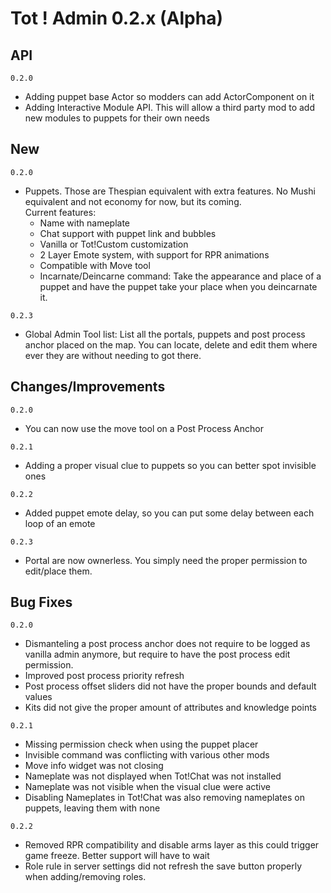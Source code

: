 # Tot ! Admin 0.2.x (Alpha)

## API
`0.2.0`
- Adding puppet base Actor so modders can add ActorComponent on it
- Adding Interactive Module API. This will allow a third party mod to add new modules to puppets for their own needs

## New
`0.2.0`
- Puppets. Those are Thespian equivalent with extra features. No Mushi equivalent and not economy for now, but its coming.<br>Current features:
    - Name with nameplate
    - Chat support with puppet link and bubbles
    - Vanilla or Tot!Custom customization
    - 2 Layer Emote system, with support for RPR animations
    - Compatible with Move tool
    - Incarnate/Deincarne command: Take the appearance and place of a puppet and have the puppet take your place when you deincarnate it.

`0.2.3`
- Global Admin Tool list: List all the portals, puppets and post process anchor placed on the map. You can locate, delete and edit them where ever they are without needing to got there.

## Changes/Improvements
`0.2.0`
- You can now use the move tool on a Post Process Anchor

`0.2.1`
- Adding a proper visual clue to puppets so you can better spot invisible ones

`0.2.2`
- Added puppet emote delay, so you can put some delay between each loop of an emote

`0.2.3`
- Portal are now ownerless. You simply need the proper permission to edit/place them.

## Bug Fixes
`0.2.0`
- Dismanteling a post process anchor does not require to be logged as vanilla admin anymore, but require to have the post process edit permission.
- Improved post process priority refresh
- Post process offset sliders did not have the proper bounds and default values
- Kits did not give the proper amount of attributes and knowledge points

`0.2.1`
- Missing permission check when using the puppet placer
- Invisible command was conflicting with various other mods
- Move info widget was not closing
- Nameplate was not displayed when Tot!Chat was not installed
- Nameplate was not visible when the visual clue were active
- Disabling Nameplates in Tot!Chat was also removing nameplates on puppets, leaving them with none

`0.2.2`
- Removed RPR compatibility and disable arms layer as this could trigger game freeze. Better support will have to wait
- Role rule in server settings did not refresh the save button properly when adding/removing roles.